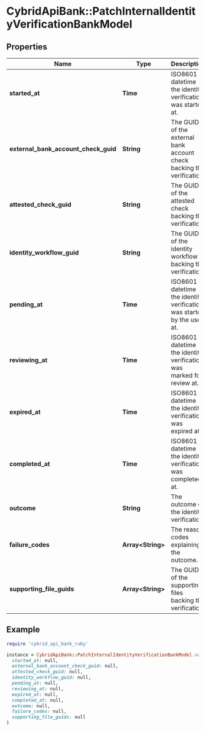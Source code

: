 # CybridApiBank::PatchInternalIdentityVerificationBankModel

## Properties

| Name | Type | Description | Notes |
| ---- | ---- | ----------- | ----- |
| **started_at** | **Time** | ISO8601 datetime the identity verification was started at. | [optional] |
| **external_bank_account_check_guid** | **String** | The GUID of the external bank account check backing the verification. | [optional] |
| **attested_check_guid** | **String** | The GUID of the attested check backing the verification. | [optional] |
| **identity_workflow_guid** | **String** | The GUID of the identity workflow backing the verification. | [optional] |
| **pending_at** | **Time** | ISO8601 datetime the identity verification was started by the user at. | [optional] |
| **reviewing_at** | **Time** | ISO8601 datetime the identity verification was marked for review at. | [optional] |
| **expired_at** | **Time** | ISO8601 datetime the identity verification was expired at. | [optional] |
| **completed_at** | **Time** | ISO8601 datetime the identity verification was completed at. | [optional] |
| **outcome** | **String** | The outcome of the identity verification. | [optional] |
| **failure_codes** | **Array&lt;String&gt;** | The reason codes explaining the outcome. | [optional] |
| **supporting_file_guids** | **Array&lt;String&gt;** | The GUIDs of the supporting files backing the verification. | [optional] |

## Example

```ruby
require 'cybrid_api_bank_ruby'

instance = CybridApiBank::PatchInternalIdentityVerificationBankModel.new(
  started_at: null,
  external_bank_account_check_guid: null,
  attested_check_guid: null,
  identity_workflow_guid: null,
  pending_at: null,
  reviewing_at: null,
  expired_at: null,
  completed_at: null,
  outcome: null,
  failure_codes: null,
  supporting_file_guids: null
)
```

